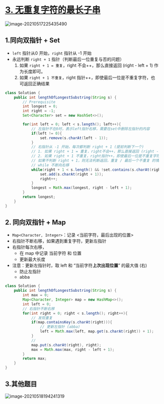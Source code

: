 # [3. 无重复字符的最长子串](https://leetcode-cn.com/problems/longest-substring-without-repeating-characters/)

![image-20210517225435490](https://raw.githubusercontent.com/TWDH/Leetcode-From-Zero/pictures/img/image-20210517225435490.png)

## 1.同向双指针 + Set

* `left` 指针从0 开始，`right` 指针从 -1 开始
* 永远判断 `right + 1` 指针（判断最后一位重复与否的问题）
  1. 如果 `right + 1 = 重复`，right 不会++，那么直接返回 (right - left + 1) 作为长度即可。
  2. 如果 `right + 1 不重复`，right 指针++，即使最后一位是不重复字符，也可返回正确结果

```java
class Solution {
    public int lengthOfLongestSubstring(String s) {
        // Prerequisite
        int longest = 0;
        int right = -1;
        Set<Character> set = new HashSet<>();

        for(int left = 0; left < s.length(); left++){
            // 左指针不在0时，表示left指针右移，需要在set中删除左指针的内容
            if(left != 0){
                set.remove(s.charAt(left - 1));
            }
            // 右指针从 -1 开始，每次都判断 right + 1 (提前判断下一个)
            // 1. 如果 right + 1 = 重复，right不会++，那么直接返回 (right - left + 1) 作为长度即可。
            // 2. 如果 right + 1 不重复，right指针++，即使最后一位是不重复字符，也可返回正确结果
            // 如果不判断 right + 1，则无法判断返回，重复 / 最后一个不重复 的情况 (abca)(abcd)
            // while 不断向右移
            while(right + 1 < s.length() && !set.contains(s.charAt(right + 1))){
                set.add(s.charAt(right + 1));
                right++;
            }
            longest = Math.max(longest, right - left + 1);
        }
        return longest;
    }
}
```

## 2. 同向双指针 + Map

- `Map<Character, Integer>`：记录 <当前字符，最后出现的位置>
- 右指针不断右移，如果遇到重复字符，更新左指针
- 右指针每次右移，
  - 在 map 中记录 当前字符 和 位置 
  - 更新最大长度
- 注意：更新左指针时，取 left 和 “当前字符**上次出现位置**” 的最大值 (右)
  - 防止左指针
  - abba

```java
class Solution {
    public int lengthOfLongestSubstring(String s) {
        int max = 0;
        Map<Character, Integer> map = new HashMap<>();
        int left = 0;
        // 右指针不断右移
        for(int right = 0; right < s.length(); right++){
            // 发现重复
            if(map.containsKey(s.charAt(right))){
                // 更新左指针 (abba)
                left = Math.max(left, map.get(s.charAt(right)) + 1);
            }
            // 
            map.put(s.charAt(right), right);
            max = Math.max(max, right - left + 1);
        }
        return max;
    }
}
```

## 3.其他题目

![image-20210518194241319](https://raw.githubusercontent.com/TWDH/Leetcode-From-Zero/pictures/img/image-20210518194241319.png)